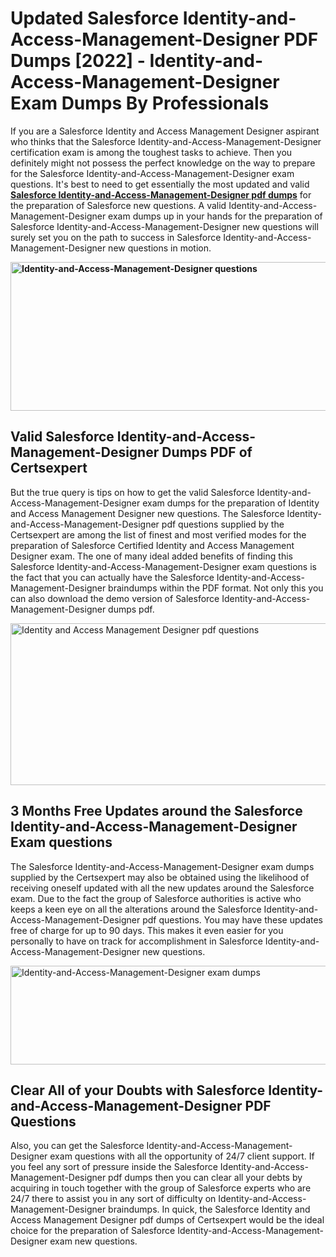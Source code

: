 <h1><strong>Updated Salesforce Identity-and-Access-Management-Designer PDF Dumps [2022] - Identity-and-Access-Management-Designer Exam Dumps By Professionals&nbsp;</strong></h1>
<p><span style="font-weight: 400;">If you are a Salesforce Identity and Access Management Designer aspirant who thinks that the Salesforce Identity-and-Access-Management-Designer certification exam is among the toughest tasks to achieve. Then you definitely might not possess the perfect knowledge on the way to prepare for the Salesforce Identity-and-Access-Management-Designer exam questions. It's best to need to get essentially the most updated and valid <strong><a href="https://www.certsexpert.com/Identity-and-Access-Management-Designer-pdf-questions.html">Salesforce Identity-and-Access-Management-Designer pdf dumps</a></strong> for the preparation of Salesforce new questions. A valid  Identity-and-Access-Management-Designer exam dumps up in your hands for the preparation of Salesforce Identity-and-Access-Management-Designer new questions will surely set you on the path to success in Salesforce Identity-and-Access-Management-Designer new questions in motion.</span></p>
<p><span style="font-weight: 400;"><strong><img style="display: block; margin-left: auto; margin-right: auto;" src="https://i.ibb.co/QXh983F/73475278-2429792180625311-4586132736837681152-n.jpg" alt="Identity-and-Access-Management-Designer questions" width="632" height="238" /></strong></span></p>
<h2><strong>Valid Salesforce Identity-and-Access-Management-Designer Dumps PDF of Certsexpert</strong></h2>
<p><span style="font-weight: 400;">But the true query is tips on how to get the valid Salesforce Identity-and-Access-Management-Designer exam dumps for the preparation of Identity and Access Management Designer new questions. The Salesforce Identity-and-Access-Management-Designer pdf questions supplied by the Certsexpert are among the list of finest and most verified modes for the preparation of Salesforce Certified Identity and Access Management Designer exam. The one of many ideal added benefits of finding this Salesforce Identity-and-Access-Management-Designer exam questions is the fact that you can actually have the Salesforce Identity-and-Access-Management-Designer braindumps within the PDF format. Not only this you can also download the demo version of Salesforce Identity-and-Access-Management-Designer dumps pdf.</span></p>
<p><span style="font-weight: 400;"><img style="display: block; margin-left: auto; margin-right: auto;" src="https://i.ibb.co/Jd8hN2L/76714008-3182067705200142-8735104740007870464-n.jpg" alt="Identity and Access Management Designer pdf questions" width="701" height="259" /></span></p>
<h2><strong>3 Months Free Updates around the Salesforce Identity-and-Access-Management-Designer Exam questions</strong></h2>
<p><span style="font-weight: 400;">The Salesforce Identity-and-Access-Management-Designer exam dumps supplied by the Certsexpert may also be obtained using the likelihood of receiving oneself updated with all the new updates around the Salesforce exam. Due to the fact the group of Salesforce authorities is active who keeps a keen eye on all the alterations around the Salesforce Identity-and-Access-Management-Designer pdf questions. You may have these updates free of charge for up to 90 days. This makes it even easier for you personally to have on track for accomplishment in Salesforce Identity-and-Access-Management-Designer new questions.</span></p>
<p><span style="font-weight: 400;"><a href="https://www.certsexpert.com/Identity-and-Access-Management-Designer-pdf-questions.html"><img style="display: block; margin-left: auto; margin-right: auto;" src="https://i.ibb.co/TMnKrkJ/75398236-424489711531572-5064688549987614720-n.jpg" alt="Identity-and-Access-Management-Designer exam dumps" width="714" height="158" /></a></span></p>
<h2><strong>Clear All of your Doubts with Salesforce Identity-and-Access-Management-Designer PDF Questions</strong></h2>
<p>Also, you can get the Salesforce Identity-and-Access-Management-Designer exam questions with all the opportunity of 24/7 client support. If you feel any sort of pressure inside the Salesforce Identity-and-Access-Management-Designer pdf dumps then you can clear all your debts by acquiring in touch together with the group of Salesforce experts who are 24/7 there to assist you in any sort of difficulty on  Identity-and-Access-Management-Designer braindumps. In quick, the Salesforce Identity and Access Management Designer pdf dumps of Certsexpert would be the ideal choice for the preparation of Salesforce Identity-and-Access-Management-Designer exam new questions.</p>
